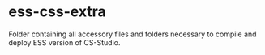 # ess-css-extra
Folder containing all accessory files and folders necessary to compile and deploy ESS version of CS-Studio.
